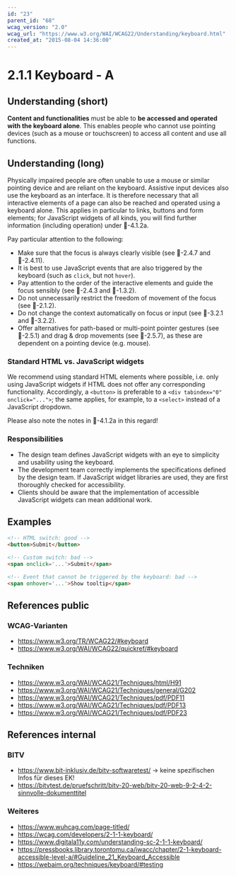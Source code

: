 ```yaml
---
id: "23"
parent_id: "68"
wcag_version: "2.0"
wcag_url: "https://www.w3.org/WAI/WCAG22/Understanding/keyboard.html"
created_at: "2015-08-04 14:36:00"
---
```


# 2.1.1 Keyboard - A

## Understanding (short)

**Content and functionalities** must be able to **be accessed and operated with the keyboard alone**. This enables people who cannot use pointing devices (such as a mouse or touchscreen) to access all content and use all functions.

## Understanding (long)

Physically impaired people are often unable to use a mouse or similar pointing device and are reliant on the keyboard. Assistive input devices also use the keyboard as an interface. It is therefore necessary that all interactive elements of a page can also be reached and operated using a keyboard alone. This applies in particular to links, buttons and form elements; for JavaScript widgets of all kinds, you will find further information (including operation) under 📜-4.1.2a.

Pay particular attention to the following:

- Make sure that the focus is always clearly visible (see 📜-2.4.7 and 📜-2.4.11).
- It is best to use JavaScript events that are also triggered by the keyboard (such as `click`, but not `hover`).
- Pay attention to the order of the interactive elements and guide the focus sensibly (see 📜-2.4.3 and 📜-1.3.2).
- Do not unnecessarily restrict the freedom of movement of the focus (see 📜-2.1.2).
- Do not change the context automatically on focus or input (see 📜-3.2.1 and 📜-3.2.2).
- Offer alternatives for path-based or multi-point pointer gestures (see 📜-2.5.1) and drag & drop movements (see 📜-2.5.7), as these are dependent on a pointing device (e.g. mouse).

### Standard HTML vs. JavaScript widgets

We recommend using standard HTML elements where possible, i.e. only using JavaScript widgets if HTML does not offer any corresponding functionality. Accordingly, a `<button>` is preferable to a `<div tabindex="0" onclick="...">`; the same applies, for example, to a `<select>` instead of a JavaScript dropdown.

Please also note the notes in 📜-4.1.2a in this regard!

### Responsibilities

- The design team defines JavaScript widgets with an eye to simplicity and usability using the keyboard.
- The development team correctly implements the specifications defined by the design team. If JavaScript widget libraries are used, they are first thoroughly checked for accessibility.
- Clients should be aware that the implementation of accessible JavaScript widgets can mean additional work.

## Examples

```html
<!-- HTML switch: good -->
<button>Submit</button>

<!-- Custom switch: bad -->
<span onclick='...'>Submit</span>

<!-- Event that cannot be triggered by the keyboard: bad -->
<span onhover='...'>Show tooltip</span>
```

## References public

### WCAG-Varianten

- <https://www.w3.org/TR/WCAG22/#keyboard>
- <https://www.w3.org/WAI/WCAG22/quickref/#keyboard>

### Techniken

- <https://www.w3.org/WAI/WCAG21/Techniques/html/H91>
- <https://www.w3.org/WAI/WCAG21/Techniques/general/G202>
- <https://www.w3.org/WAI/WCAG21/Techniques/pdf/PDF11>
- <https://www.w3.org/WAI/WCAG21/Techniques/pdf/PDF13>
- <https://www.w3.org/WAI/WCAG21/Techniques/pdf/PDF23>

## References internal

### BITV

- <https://www.bit-inklusiv.de/bitv-softwaretest/> → keine spezifischen Infos für dieses EK!
- <https://bitvtest.de/pruefschritt/bitv-20-web/bitv-20-web-9-2-4-2-sinnvolle-dokumenttitel>

### Weiteres

- <https://www.wuhcag.com/page-titled/>
- <https://wcag.com/developers/2-1-1-keyboard/>
- <https://www.digitala11y.com/understanding-sc-2-1-1-keyboard/>
- <https://pressbooks.library.torontomu.ca/iwacc/chapter/2-1-keyboard-accessible-level-a/#Guideline_21_Keyboard_Accessible>
- <https://webaim.org/techniques/keyboard/#testing>